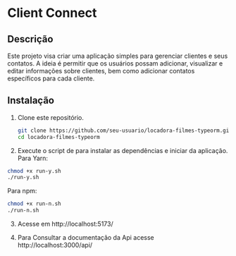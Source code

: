 # Client Connect

## Descrição

Este projeto visa criar uma aplicação simples para gerenciar clientes e seus contatos. A ideia é permitir que os usuários possam adicionar, visualizar e editar informações sobre clientes, bem como adicionar contatos específicos para cada cliente.

## Instalação

1. Clone este repositório.
   ```bash
   git clone https://github.com/seu-usuario/locadora-filmes-typeorm.git
   cd locadora-filmes-typeorm
   ```

2. Execute o script de para instalar as dependências e iniciar da aplicação.
Para Yarn:
```bash
chmod +x run-y.sh
./run-y.sh
````

Para npm:

```bash
chmod +x run-n.sh
./run-n.sh
```

3. Acesse em http://localhost:5173/

4. Para Consultar a documentação da Api acesse http://localhost:3000/api/
